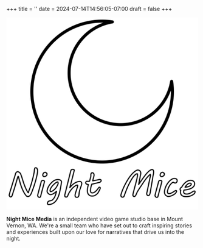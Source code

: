 +++
title = ''
date = 2024-07-14T14:56:05-07:00
draft = false
+++

<img class="nozoom" style="margin-left: auto; margin-right: auto" src="NightMice_Logo_Transparent_Welcome.png" width="575">

__Night Mice Media__ is an independent video game studio base in Mount Vernon, WA. We're a small team who have set out to craft inspiring stories and experiences built upon our love for narratives that drive us into the night.



